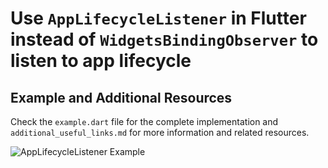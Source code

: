 # Use `AppLifecycleListener` in Flutter instead of `WidgetsBindingObserver` to listen to app lifecycle

## Example and Additional Resources
Check the `example.dart` file for the complete implementation and `additional_useful_links.md` for more information and related resources.

![AppLifecycleListener Example](./How%20to%20use%20AppLifecycleListener%3F.jpg) 